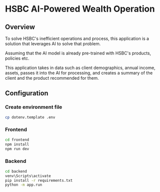 # HSBC AI-Powered Wealth Operation

## Overview

To solve HSBC's inefficient operations and process, this application is a solution that leverages AI to solve that problem.

Assuming that the AI model is already pre-trained with HSBC's products, policies etc.

This application takes in data such as client demographics, annual income, assets, passes it into the AI for processing, and creates a summary of the client and the product recommended for them.


## Configuration

### Create environment file

```bash
cp dotenv.template .env
```

### Frontend

```bash
cd frontend
npm install
npm run dev
```

### Backend

```bash
cd backend
venv\Scripts\activate
pip install -r requirements.txt
python -m app.run
```
